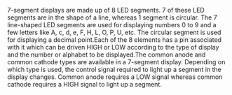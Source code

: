 


7-segment displays are made up of 8 LED segments. 7 of these LED segments are in the shape of a line, whereas 1 segment is circular.
The 7 line-shaped LED segments are used for displaying numbers 0 to 9 and a few letters like A, c, d, e, F, H, L, O, P, U, etc. The circular segment is used for displaying a decimal point.Each of the 8 elements has a pin associated with it which can be driven HIGH or LOW according to the type of display and the number or alphabet to be displayed.The common anode and common cathode types are available in a 7-segment display. Depending on which type is used, the control signal required to light up a segment in the display changes. Common anode requires a LOW signal whereas common cathode requires a HIGH signal to light up a segment.
